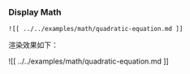 ### Display Math


```
![[ ../../examples/math/quadratic-equation.md ]]
```
渲染效果如下：

![[ ../../examples/math/quadratic-equation.md ]]